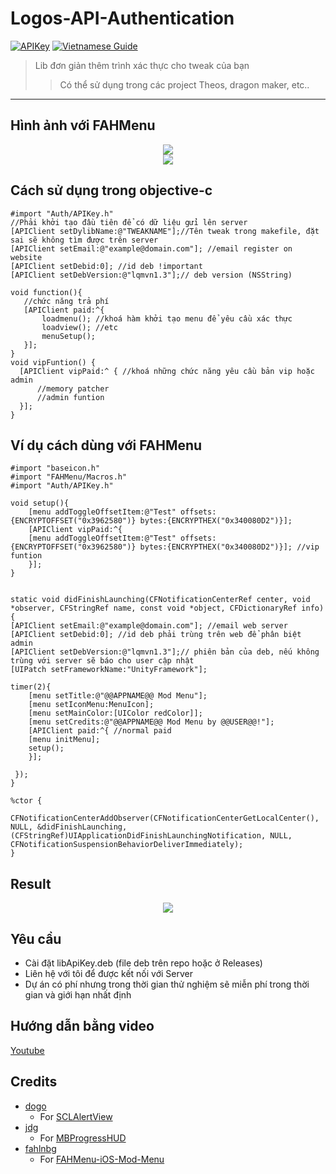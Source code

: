# Logos-API-Authentication
[![APIKey](https://img.shields.io/badge/APIAuth-1.0-blue)](https://github.com/baontq23/Logos-API-Authentication/)
[![Vietnamese Guide](https://img.shields.io/badge/VietnameseGuide-1.0-green)](https://github.com/baontq23/Logos-API-Authentication/)
> Lib đơn giản thêm trình xác thực cho tweak của bạn
>> Có thể sử dụng trong các project Theos, dragon maker, etc..
-----
## Hình ảnh với FAHMenu
<p align="center">
	<img src="https://github.com/baontq23/Logos-API-Authentication/blob/main/img/1.png"/>
	<br>
	<img src="https://github.com/baontq23/Logos-API-Authentication/blob/main/img/2.png"/>
</p>

## Cách sử dụng trong objective-c
```obj-c
#import "Auth/APIKey.h"
//Phải khởi tạo đầu tiên để có dữ liệu gửi lên server
[APIClient setDylibName:@"TWEAKNAME"];//Tên tweak trong makefile, đặt sai sẽ không tìm được trên server
[APIClient setEmail:@"example@domain.com"]; //email register on website
[APIClient setDebid:0]; //id deb !important
[APIClient setDebVersion:@"lqmvn1.3"];// deb version (NSString)

void function(){
   //chức năng trả phí
   [APIClient paid:^{
       loadmenu(); //khoá hàm khởi tạo menu để yêu cầu xác thực 
       loadview(); //etc
       menuSetup();
   }];
}
void vipFuntion() {
  [APIClient vipPaid:^ { //khoá những chức năng yêu cầu bản vip hoặc admin
      //memory patcher 
      //admin funtion
  }];
}

```
## Ví dụ cách dùng với FAHMenu
```obj-c
#import "baseicon.h"
#import "FAHMenu/Macros.h"
#import "Auth/APIKey.h"

void setup(){
	[menu addToggleOffsetItem:@"Test" offsets:{ENCRYPTOFFSET("0x3962580")} bytes:{ENCRYPTHEX("0x340080D2")}];
	[APIClient vipPaid:^{
	[menu addToggleOffsetItem:@"Test" offsets:{ENCRYPTOFFSET("0x3962580")} bytes:{ENCRYPTHEX("0x340080D2")}]; //vip funtion
	}];
}


static void didFinishLaunching(CFNotificationCenterRef center, void *observer, CFStringRef name, const void *object, CFDictionaryRef info) {
[APIClient setEmail:@"example@domain.com"]; //email web server
[APIClient setDebid:0]; //id deb phải trùng trên web để phân biệt admin
[APIClient setDebVersion:@"lqmvn1.3"];// phiên bản của deb, nếu không trùng với server sẽ báo cho user cập nhật
[UIPatch setFrameworkName:"UnityFramework"];

timer(2){ 	
	[menu setTitle:@"@@APPNAME@@ Mod Menu"];
	[menu setIconMenu:MenuIcon];
	[menu setMainColor:[UIColor redColor]];
	[menu setCredits:@"@@APPNAME@@ Mod Menu by @@USER@@!"];
	[APIClient paid:^{ //normal paid
	[menu initMenu];
	setup();
	}];
	
 });
}

%ctor {
  CFNotificationCenterAddObserver(CFNotificationCenterGetLocalCenter(), NULL, &didFinishLaunching, (CFStringRef)UIApplicationDidFinishLaunchingNotification, NULL, CFNotificationSuspensionBehaviorDeliverImmediately);
}
```
## Result 
<p align="center">
	<img src="https://github.com/baontq23/Logos-API-Authentication/blob/main/img/3.jpg"/>
	<br>
</p>

## Yêu cầu
- Cài đặt libApiKey.deb (file deb trên repo hoặc ở Releases)
- Liên hệ với tôi để được kết nối với Server
- Dự án có phí nhưng trong thời gian thử nghiệm sẽ miễn phí trong thời gian và giới hạn nhất định

## Hướng dẫn bằng video
[Youtube](https://youtu.be/BNMgdwZNJcU)

## Credits
* [dogo](https://github.com/dogo)
  * For [SCLAlertView](https://github.com/dogo/SCLAlertView)
* [jdg](https://github.com/jdg)
  * For [MBProgressHUD](https://github.com/jdg/MBProgressHUD)
* [fahlnbg](https://github.com/fahlnbg)
  * For [FAHMenu-iOS-Mod-Menu](https://github.com/fahlnbg/FAHMenu-iOS-Mod-Menu)
